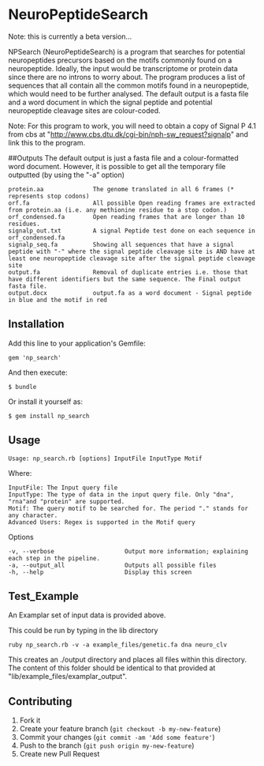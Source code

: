 # NeuroPeptideSearch
Note: this is currently a beta version...

NPSearch (NeuroPeptideSearch) is a program that searches for potential neuropeptides precursors based on the motifs commonly found on a neuropeptide. Ideally, the input would be transcriptome or protein data since there are no introns to worry about. The program produces a list of sequences that all contain all the common motifs found in a neuropeptide, which would need to be further analysed. The default output is a fasta file and a word document in which the signal peptide and potential neuropeptide cleavage sites are colour-coded.

Note: For this program to work, you will need to obtain a copy of Signal P 4.1 from cbs at "http://www.cbs.dtu.dk/cgi-bin/nph-sw_request?signalp" and link this to the program.

##Outputs
The default output is just a fasta file and a colour-formatted word document. However, it is possible to get all the temporary file outputted (by using the "-a" option)

    protein.aa              The genome translated in all 6 frames (* represents stop codons)
    orf.fa                  All possible Open reading frames are extracted from protein.aa (i.e. any methionine residue to a stop codon.)
    orf_condensed.fa        Open reading frames that are longer than 10 residues.
    signalp_out.txt         A signal Peptide test done on each sequence in orf_condensed.fa
    signalp_seq.fa          Showing all sequences that have a signal peptide with "-" where the signal peptide cleavage site is AND have at least one neuropeptide cleavage site after the signal peptide cleavage site
    output.fa               Removal of duplicate entries i.e. those that have different identifiers but the same sequence. The Final output fasta file.
    output.docx             output.fa as a word document - Signal peptide in blue and the motif in red
    
## Installation

Add this line to your application's Gemfile:

    gem 'np_search'

And then execute:

    $ bundle

Or install it yourself as:

    $ gem install np_search

## Usage

    Usage: np_search.rb [options] InputFile InputType Motif

Where:

    InputFile: The Input query file
    InputType: The type of data in the input query file. Only "dna", "rna"and "protein" are supported.
    Motif: The query motif to be searched for. The period "." stands for any character.
    Advanced Users: Regex is supported in the Motif query

Options

    -v, --verbose                    Output more information; explaining each step in the pipeline.
    -a, --output_all                 Outputs all possible files
    -h, --help                       Display this screen

## Test_Example
An Examplar set of input data is provided above.

This could be run by typing in the lib directory

    ruby np_search.rb -v -a example_files/genetic.fa dna neuro_clv

This creates an ./output directory and places all files within this directory. The content of this folder should be identical to that provided at "lib/example_files/examplar_output".

## Contributing

1. Fork it
2. Create your feature branch (`git checkout -b my-new-feature`)
3. Commit your changes (`git commit -am 'Add some feature'`)
4. Push to the branch (`git push origin my-new-feature`)
5. Create new Pull Request
